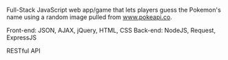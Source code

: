 Full-Stack JavaScript web app/game that lets players guess the Pokemon's name using a random image pulled from www.pokeapi.co.

Front-end: JSON, AJAX, jQuery, HTML, CSS
Back-end: NodeJS, Request, ExpressJS

RESTful API
